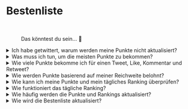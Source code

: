 # Bestenliste



<figure><img src="../../../.gitbook/assets/Prometheus_Throne.png" alt="" width="375"><figcaption><p>Das könntest du sein... 👀</p></figcaption></figure>

<details>

<summary>Ich habe getwittert, warum werden meine Punkte nicht aktualisiert?</summary>

Wir aktualisieren die Daten alle 24 Stunden, sodass deine Punktzahl entsprechend aktualisiert wird. Beachte jedoch, dass ein Tweet zunächst eine bestimmte Anzahl von Interaktionen (Ansichten, Likes, Kommentare, Retweets) haben muss, um von [LunarCrush](lunarcrush-test.md) gezählt zu werden. Dies kann zu einer Verzögerung von bis zu 48 Stunden führen. Es ist erwähnenswert, dass es keine Begrenzung für die Anzahl der Tweets gibt, die du an einem Tag veröffentlichen kannst. Wenn du häufig und konsequent tweetest, haben die Verarbeitungsverzögerungen von LunarCrush einen geringeren Einfluss.

</details>

<details>

<summary>Was muss ich tun, um die meisten Punkte zu bekommen?</summary>

Um die höchsten Punkte für die Saison zu sichern, ist das Ziel, jeden Tag eine möglichst hohe Position in den Rankings zu erreichen. Eine konstante Platzierung unter den Top 300 Teilnehmern bildet eine solide Grundlage, aber eine prominente Platzierung ist eine Leistung, die die maximalen Punkte sichert.

Eine regelmäßige Präsenz ist entscheidend, um keine täglichen Punkte zu verpassen. Um deine täglichen Punkte weiter zu optimieren, beachte folgende bewährte Praktiken:

Nutze den [LunarCrush](lunarcrush-test.md) Einfluss-Score. Halte einen konsistenten Veröffentlichungsplan ein (10-40 Mal täglich für Top-Influencer). Verwende genaue $tickers und #hashtags (#XBorg, $XBG und #XBG). Biete wertvollen Inhalt, um deine Follower zu engagieren. Interagiere mit relevanten Beiträgen, insbesondere solchen, die sich auf Tokens, Börsen oder NFTs beziehen, für die du dich begeisterst. Priorisiere visuelle Attraktivität durch die Verwendung hochwertiger Bilder. Markiere andere einflussreiche Personen und bekannte Persönlichkeiten, die mit den von dir fokussierten Tokens verbunden sind. Vermeide übermäßigen Einsatz irrelevanter Hashtags, um Spam zu verhindern.

</details>

<details>

<summary>Wie viele Punkte bekomme ich für einen Tweet, Like, Kommentar und Retweet?</summary>

Da wir uns auf [LunarCrush](lunarcrush-test.md) verlassen, vergeben wir keine Punkte für isolierte Aktionen. LunarCrush misst dein Gesamtengagement für das XBorg-Projekt im Laufe des Tages und generiert ein Ranking. Basierend auf diesem täglichen Ranking sammelt der Spieler Punkte. Weitere Details zur Generierung des Einfluss-Rankings findest du in den [FAQs von LunarCrush](https://lunarcrush.com/faq/how-does-lunarcrush-calculate-social-influence).

</details>

<details>

<summary>Wie werden Punkte basierend auf meiner Reichweite belohnt?</summary>

Die kumulativen Engagement-Aktivitäten, einschließlich Aktionen wie Tweets, Likes, Retweets, Kommentare und Follower, spielen eine Rolle bei der Bestimmung deines täglichen Einfluss-Rankings, gemessen von LunarCrush. XBorg vergibt Punkte auf täglicher Basis während der Phase basierend auf diesem Ranking. Eine höhere Platzierung am Ende der Phase führt zu einer größeren Belohnung.

</details>

<details>

<summary>Wie kann ich meine Punkte und mein tägliches Ranking überprüfen?</summary>

Besuche <mark style="color:red;">**{LINK ZUR BESTENLISTE}**</mark>. Das Ranking wird alle 24 Stunden aktualisiert.

</details>

<details>

<summary>Wie funktioniert das tägliche Ranking?</summary>

Basierend auf deinem Ranking, das von LunarCrush aus den letzten 24 Stunden berechnet und gemessen wird, erhältst du täglich Punkte.

Die Punkte werden wie folgt vergeben:

<img src="../../../.gitbook/assets/points_distribution.png" alt="" data-size="original">

Wenn dein Rang über den 300. Platz hinaus fällt, erhältst du an diesem Tag keine Punkte. Aber das ist der Vorteil dieses Rankings: Jeden Tag hast du eine neue Chance, dich zu beweisen.

Wir hoffen, dass diese Aufschlüsselung Klarheit darüber schafft, wie Punkte gesammelt werden.

</details>

<details>

<summary>Wie häufig werden die Punkte und Rankings aktualisiert?</summary>

Wir extrahieren täglich Daten und vergeben Punkte an die Top 300 Influencer des Tages. Dadurch ändert sich die Bestenliste alle 24 Stunden.

</details>

<details>

<summary>Wie wird die Bestenliste aktualisiert?</summary>

Jeden Tag erhältst du Punkte entsprechend deinem täglichen Rang. Diese Punkte werden täglich akkumuliert, um die Bestenliste zu erstellen. Diese Bestenliste spielt eine entscheidende Rolle bei der Bestimmung deiner Belohnungen am Ende der Qualifikations- oder Saisonphase.

</details>